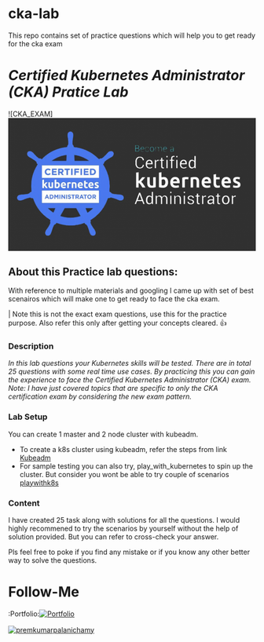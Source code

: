 # cka-lab
This repo contains set of practice questions which will help you to get ready for the cka exam



# *Certified Kubernetes Administrator (CKA) Pratice Lab*

![CKA_EXAM][<img src="./readme/images/cka_exam_logo.png" align="center">](https://training.linuxfoundation.org/certification/certified-kubernetes-administrator-cka/)

## About this Practice lab questions:

With reference to multiple materials and googling I came up with set of best scenairos which will make one to get ready to face the cka exam. 

| Note this is not the exact exam questions, use this for the practice purpose. Also refer this only after getting your concepts cleared.    :+1:


### Description

_In this lab questions your Kubernetes skills will be tested. There are in total 25 questions with some real time use cases. By practicing this you can gain the experience to face the Certified Kubernetes Administrator (CKA) exam. Note: I have just covered topics that are specific to only the *CKA certification exam* by considering the new exam pattern._

### Lab Setup

You can create 1 master and 2 node cluster with kubeadm.

- To create a k8s cluster using kubeadm, refer the steps from link [Kubeadm](https://kubernetes.io/docs/setup/production-environment/tools/kubeadm/install-kubeadm/)
- For sample testing you can also try, play_with_kubernetes to spin up the cluster. But consider you wont be able to try couple of scenarios [playwithk8s](https://labs.play-with-k8s.com/)

### Content

I have created 25 task along with solutions for all the questions. I would highly recommened to try the scenarios by yourself without the help of solution provided. But you can refer to cross-check your answer.

Pls feel free to poke if you find any mistake or if you know any other better way to solve the questions.


# Follow-Me

:Portfolio:[![Portfolio](https://img.shields.io/badge/GitHub-100000?style=for-the-badge&logo=github&logoColor=white)](https://github.com/premkumar-palanichamy)
<p align="left">
<a href="https://linkedin.com/in/premkumarpalanichamy" target="blank"><img align="center" src="https://raw.githubusercontent.com/rahuldkjain/github-profile-readme-generator/master/src/images/icons/Social/linked-in-alt.svg" alt="premkumarpalanichamy" height="30" width="30" /></a>
</p>